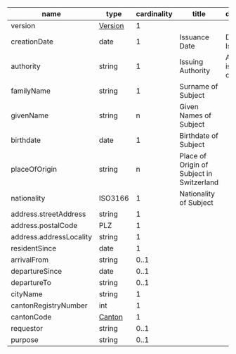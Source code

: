 | name                    | type                           | cardinality | title                                     | description                       |
|-------------------------|--------------------------------|-------------|-------------------------------------------|-----------------------------------|
| version                 | [Version](../types/Version.md) | 1           |                                           |                                   |
| creationDate            | date                           | 1           | Issuance Date                             | Date of Issuance                  |
| authority               | string                         | 1           | Issuing Authority                         | Authority issuing the certificate |
| familyName              | string                         | 1           | Surname of Subject                        |                                   |
| givenName               | string                         | n           | Given Names of Subject                    |                                   |
| birthdate               | date                           | 1           | Birthdate of Subject                      |                                   |
| placeOfOrigin           | string                         | n           | Place of Origin of Subject in Switzerland |                                   |
| nationality             | ISO3166                        | 1           | Nationality of Subject                    |                                   |
| address.streetAddress   | string                         | 1           |                                           |                                   |
| address.postalCode      | PLZ                            | 1           |                                           |                                   |
| address.addressLocality | string                         | 1           |                                           |                                   |
| residentSince           | date                           | 1           |                                           |                                   |
| arrivalFrom             | string                         | 0..1        |                                           |                                   |
| departureSince          | date                           | 0..1        |                                           |                                   |
| departureTo             | string                         | 0..1        |                                           |                                   |
| cityName                | string                         | 1           |                                           |                                   |
| cantonRegistryNumber    | int                            | 1           |                                           |                                   |
| cantonCode              | [Canton](../types/Canton.md)   | 1           |                                           |                                   |
| requestor               | string                         | 0..1        |                                           |                                   |
| purpose                 | string                         | 0..1        |                                           |                                   |
